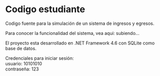 # Codigo estudiante

Codigo fuente para la simulación de un sistema de ingresos y egresos.

Para conocer la funcionalidad del sistema, vea aqui: subiendo...

El proyecto esta desarrollado en .NET Framework 4.6 con SQLite como base de datos.

Credenciales para iniciar sesión:  
usuario: 10101010  
contraseña: 123
